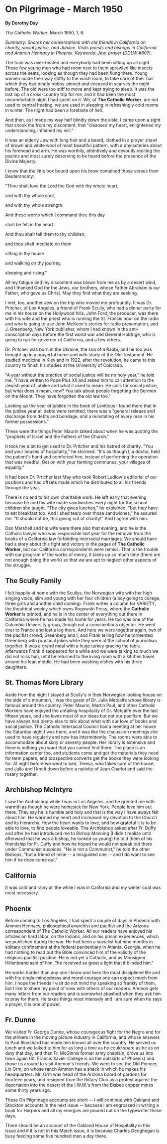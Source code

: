 On Pilgrimage - March 1950
==========================

**By Dorothy Day**

*The Catholic Worker*, March 1950, 1, 6.

*Summary: Shares her conversations with old friends in California on
charity, social justice, and Jubilee. Visits priests and bishops in
California and Ammon Hennacy in Phoenix. Keywords: Jew, prayer (DDLW
\#607).*

The train was over-heated and everybody had been sitting up all night.
Those few young men who had room next to them sprawled like insects
across the seats, looking as though they had been flung there. Young
women made their way stiffly to the wash room, to take care of their
hair which they had neatly bobby-pinned and encased in scarves the night
before. The old were too stiff to move and kept trying to sleep. It was
the last lap of a cross-country trip for me, and it had been the most
uncomfortable night I had spent on it. We, of **The Catholic Worker**,
are not used to central heating, we are used in sleeping in refreshingly
cold rooms in winter. The night had been a foretaste of hell.

And then, as I made my way half blindly down the aisle, I came upon a
sight that shook me from my discontent, that "cleansed my heart,
enlightened my understanding, inflamed my will."

It was an elderly Jew with long hair and a beard, clothed in a prayer
shawl of brown and white wool of most beautiful pattern, with a
phylacteries about his forehead and arm. He was worthily, attentively
and devoutly reciting the psalms and most surely deserving to be heard
before the presence of the Divine Majesty.

I knew that the little box bound upon his brow contained those verses
from Deuteronomy:

"Thou shalt love the Lord the God with thy whole heart,

and with thy whole soul,

and with thy whole strength.

And these words which I command thee this day

shall be felt in thy heart.

And thou shalt tell them to thy children;

and thou shalt meditate on them

sitting in thy house

and walking on thy journey,

sleeping and rising."

All my fatigue and my discontent was blown from me as by a desert wind,
and I thanked God for the Jews, our brothers, whose Father Abraham is
our Father, who gave us Christ. May they find what they are seeking.

I met, too, another Jew on the trip who moved me profoundly. It was Dr.
Pritcher, of Los Angeles, a friend of Frank Scully, who had a dinner
party for me in his house on the Hollywood hills. John Ford, the
producer, was there with his wife and the priest who is running the St.
Francis hour on the radio and who is going to use John McKeon's stories
for radio presentation, and J. Greenberg, New York publisher, whom I had
known in the anti-conscription days before the first world war and
General Holdrige, who is going to run for governor of California, and a
few others.

Dr. Pritcher was born in the Ukraine, the son of a Rabbi, and he too was
brought up in a prayerful home and with study of the Old Testament. He
studied medicine in Kiev and in 1922, after the revolution, he came to
this country to finish his studies at the University of Colorado.

"A year without the practice of social justice will be no holy year," he
told me. "I have written to Pope Pius XII and asked him to call
attention to the Jewish year of jubilee and what it used to mean. He
calls for social justice, but what does it mean, now? You talk about
people forgetting the Sermon on the Mount. They have forgotten the old
law too."

Looking up the year of jubilee in the book of Leviticus I found there
that in the jubilee year all debts were remitted, there was a "general
release and discharge from debts and bondage, and a reinstating of every
man in his former possessions."

These were the things Peter Maurin talked about when he was quoting the
"prophets of Israel and the Fathers of the Church."

It took me a bit to get used to Dr. Pritcher and his hatred of charity.
"You and your houses of hospitality," he stormed. "It's as though I, a
doctor, held the patient's hand and comforted him, instead of performing
the operation that was needful. Get on with your farming communes, your
villages of equality."

It had been Dr. Prticher last May who took Robert Ludlow's editorial of
our positions and had offsets made which he distributed to all his
friends through the year.

There is no end to his own charitable work. He left early that evening
because he and his wife made sandwiches every night for the school
children she taught. "The city gives lunches," he explained, "but they
have to eat breakfast too. And I shed tears over those sandwiches," he
assured me. "It should not be, this giving out of charity!" And I agree
with him.

Dan Marshall and his wife were there also that evening, and he is the
Catholic lawyer who was responsible last year for the removal from the
books of a California law forbidding interracial marriages. We should
have had a story about this fight and victory in the pages of **The
Catholic Worker**, but our California correspondents were remiss. That
is the trouble with our program of the works of mercy, it takes up so
much time (there are not enough doing the work) so that we are apt to
neglect other aspects of the struggle.

The Scully Family
-----------------

I felt happily at home with the Scullys, the Norwegian wife with her
high singing voice, slim and young with her four children (a boy going
to college, three girls and another child coming). Frank writes a column
for VARIETY, the theatrical weekly which owns Rogowski Press, where the
**Catholic Worker** is printed, and he is in the center of everything
out there in California where he has made his home for years. He too was
one of the Columbia University group, though not a conscientious
objector. He went over to France and lost a leg there. And here we were
together again, two of the pacifist crowd, Greenberg and I, and Frank
telling how he tormented Greenberg with practical jokes while they were
at the school of journalism together. It was a grand meal with a huge
turkey gracing the table. Afterwards Frank disappeared for a while and
we were talking so much we did not miss him, until he returned to the
living room with a kitchen towel around his lean middle. He had been
washing dishes with his three daughters.

St. Thomas More Library
-----------------------

Aside from the night I stayed at Scully's in their Norwegian looking
house on the side of a mountain, I was the guest of Dr. Julia Metcalfe
whose library is famous around the country. Peter Maurin, Martin Paul,
and other Catholic Workers have enjoyed the unfailing hospitality of Dr.
Metcalfe over the last fifteen years, and she loves most of our ideas
but not our pacifism. But we have always had plenty else to talk about
what with our love of books and social justice. The Catholic Interracial
Council had a meeting at her house the Saturday night I was there, and
it was like the discussion meetings she used to have regularly and now
has intermittently. The rooms were able to accommodate about sixty or
seventy people. Her library is extensive and there is nothing you want
that you cannot find there. The place is an information center too, and
students come and get the materials they need for term papers, and
prospective converts get the books they were looking for. At night
before we went to bed, Teresa, who takes care of the house, and Julia
and I knelt down before a nativity of Jean Charlot and said the rosary
together.

Archbishop McIntyre
-------------------

I saw the Archbishop while I was in Los Angeles, and he greeted me with
warmth as though he were homesick for New York. People love him out
there. They say he is humble and holy and that is the way I have aways
felt about him. He warmed my heart and increased my devotion to the
Church and its hierarchy. How the heart wants to love, and how grateful
it is to be able to love, to find people loveable. The Archbishop asked
after Fr. Duffy and after he had introduced me to Bishop Manning (I
didn't realize until afterward that he was a bishop, he looked so young)
he told them of his friendship for Fr. Duffy and how he hoped he would
not speak out there under Communist auspices. "He is not a Communist,"
he told the other Bishops, "but a friend of mine -- a misguided one --
and I do want to see him if he does come out."

California
----------

It was cold and rainy all the while I was in California and my winter
coat was most necessary.

Phoenix
-------

Before coming to Los Angeles, I had spent a couple of days in Phoenix
with Ammon Hennacy, philosophical anarchist and pacifist and the Arizona
correspondent of The Catholic Worker. All our readers have enjoyed his
articles on hard labor, on the Indians, and on his prison experiences,
which we published during the war. He had been a socialist but nine
months in solitary confinement at the federal penitentiary in Atlanta,
Georgia, when he had nothing to read but the Bible convinced him of the
validity of the religious pacifist position. He is not yet a Catholic,
and as Monsignor Hillenbrand said of him, "he received so great a light
that it blinded him."

He works harder than any one I know and lives the most disciplined life
and with his single-mindedness and moral courage one can expect much
from him. I hope the friends I visit do not mind my speaking so frankly
of them, but I like to share my point of view with others of our
readers. Ammon gets many letters from our readers and is somewhat
abashed when they ask him to pray for them. He takes things most
intensely and I am sure when he says a prayer, it is one of power.

Fr. Dunne
---------

We visited Fr. George Dunne, whose courageous fight for the Negro and
for the strikers in the moving picture industry in California, and whose
answers to Paul Blanshard has made him known all over the country. He
served us lunch and we talked to him for as long a time as he could
spare as he as on duty that day, and then Fr. McGinnis former army
chaplain, drove us into town again (St. Francis Xavier College is on the
outskirts of Phoenix) and drove us around to visit Ammon's friends. We
went to see the Old Pioneer, Lin Orm, on whose ranch Ammon has a shack
in which he makes his headquarters. Mr. Orm was head of the Arizona
board of pardons for fourteen years, and resigned from the Rotary Club
as a protest against the deportation into the desert of the I.W.W.'s
from the Bisbee copper mines some thirty years ago.

These On Pilgrimage accounts are short -- I will continue with Oakland
and Stockton accounts in the next issue -- because I am engrossed in
writing a book for Harpers and all my energies are poured out on the
typewriter these days.

There should be an account of the Oakland House of Hospitality in this
issue and if it is not in this March issue, it is because Charles
Geoghegan is busy feeding some five hundred men a day there.
